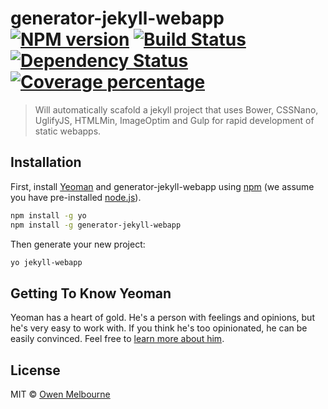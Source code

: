 # generator-jekyll-webapp [![NPM version][npm-image]][npm-url] [![Build Status][travis-image]][travis-url] [![Dependency Status][daviddm-image]][daviddm-url] [![Coverage percentage][coveralls-image]][coveralls-url]
> Will automatically scafold a jekyll project that uses Bower, CSSNano, UglifyJS, HTMLMin, ImageOptim and Gulp for rapid development of static webapps.

## Installation

First, install [Yeoman](http://yeoman.io) and generator-jekyll-webapp using [npm](https://www.npmjs.com/) (we assume you have pre-installed [node.js](https://nodejs.org/)).

```bash
npm install -g yo
npm install -g generator-jekyll-webapp
```

Then generate your new project:

```bash
yo jekyll-webapp
```

## Getting To Know Yeoman

Yeoman has a heart of gold. He&#39;s a person with feelings and opinions, but he&#39;s very easy to work with. If you think he&#39;s too opinionated, he can be easily convinced. Feel free to [learn more about him](http://yeoman.io/).

## License

MIT © [Owen Melbourne](https://www.owenmelbourne.com)


[npm-image]: https://badge.fury.io/js/generator-jekyll-webapp.svg
[npm-url]: https://npmjs.org/package/generator-jekyll-webapp
[travis-image]: https://travis-ci.org//generator-jekyll-webapp.svg?branch=master
[travis-url]: https://travis-ci.org//generator-jekyll-webapp
[daviddm-image]: https://david-dm.org//generator-jekyll-webapp.svg?theme=shields.io
[daviddm-url]: https://david-dm.org//generator-jekyll-webapp
[coveralls-image]: https://coveralls.io/repos//generator-jekyll-webapp/badge.svg
[coveralls-url]: https://coveralls.io/r//generator-jekyll-webapp
